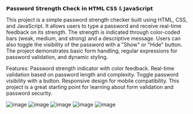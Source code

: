 𝗣𝗮𝘀𝘀𝘄𝗼𝗿𝗱 𝗦𝘁𝗿𝗲𝗻𝗴𝘁𝗵 𝗖𝗵𝗲𝗰𝗸 𝗶𝗻 𝗛𝗧𝗠𝗟 𝗖𝗦𝗦 & 𝗝𝗮𝘃𝗮𝗦𝗰𝗿𝗶𝗽𝘁

This project is a simple password strength checker built using HTML, CSS, and JavaScript. It allows users to type a password and receive real-time feedback on its strength. The strength is indicated through color-coded bars (weak, medium, and strong) and a descriptive message. Users can also toggle the visibility of the password with a "Show" or "Hide" button. The project demonstrates basic form handling, regular expressions for password validation, and dynamic styling.

Features:
Password strength indicator with color feedback.
Real-time validation based on password length and complexity.
Toggle password visibility with a button.
Responsive design for mobile compatibility.
This project is a great starting point for learning about form validation and password security.


![image](https://github.com/user-attachments/assets/df9b81fc-cc7d-43dc-9d33-5c1fa790537f)
![image](https://github.com/user-attachments/assets/c77cd1a1-f212-4cb1-bfdf-a98b2008b61f)
![image](https://github.com/user-attachments/assets/01631bc2-0655-4f27-ad5c-f7476436efe2)
![image](https://github.com/user-attachments/assets/efe90a62-cd90-454c-946f-376cc72ffbc6)
![image](https://github.com/user-attachments/assets/84653ff4-7c96-40b0-abdc-bedb87a666b4)
